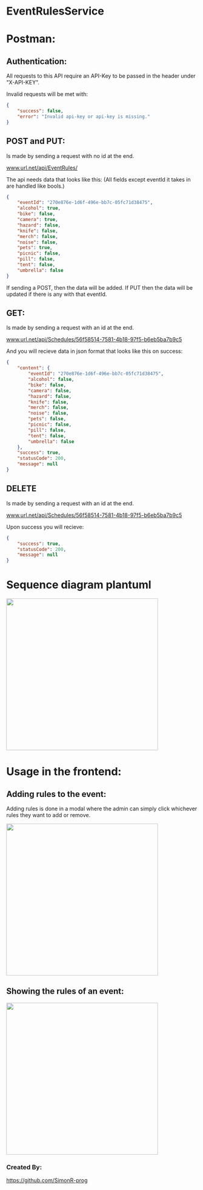 # EventRulesService

# Postman:

## Authentication:

All requests to this API require an API-Key to be passed in the header under "X-API-KEY". 

Invalid requests will be met with:

```json
{
    "success": false,
    "error": "Invalid api-key or api-key is missing."
}
```


## POST and PUT: 

Is made by sending a request with no id at the end. 

www.url.net/api/EventRules/

The api needs data that looks like this: (All fields except eventId it takes in are handled like bools.)

```json
{
    "eventId": "270e876e-1d6f-496e-bb7c-05fc71d38475",
    "alcohol": true,
    "bike": false,
    "camera": true,
    "hazard": false,
    "knife": false,
    "merch": false,
    "noise": false,
    "pets": true,
    "picnic": false,
    "pill": false,
    "tent": false,
    "umbrella": false
}
```

If sending a POST, then the data will be added. If PUT then the data will be updated if there is any with that eventId.

## GET:

Is made by sending a request with an id at the end. 

www.url.net/api/Schedules/56f58514-7581-4b18-97f5-b6eb5ba7b9c5

And you will recieve data in json format that looks like this on success:

```json
{
    "content": {
        "eventId": "270e876e-1d6f-496e-bb7c-05fc71d38475",
        "alcohol": false,
        "bike": false,
        "camera": false,
        "hazard": false,
        "knife": false,
        "merch": false,
        "noise": false,
        "pets": false,
        "picnic": false,
        "pill": false,
        "tent": false,
        "umbrella": false
    },
    "success": true,
    "statusCode": 200,
    "message": null
}
```

## DELETE

Is made by sending a request with an id at the end. 

www.url.net/api/Schedules/56f58514-7581-4b18-97f5-b6eb5ba7b9c5

Upon success you will recieve:

```json
{
    "success": true,
    "statusCode": 200,
    "message": null
}
```

# Sequence diagram plantuml

<img src="https://github.com/user-attachments/assets/7c01a89d-8c6b-4dd6-959d-7eae2c6d8727" width="400">

# Usage in the frontend:

## Adding rules to the event:

Adding rules is done in a modal where the admin can simply click whichever rules they want to add or remove.

<img src="https://github.com/user-attachments/assets/a83543de-3ad1-49ad-b8c1-1da091d850d8" width="400">

## Showing the rules of an event:

<img src="https://github.com/user-attachments/assets/5c1a6d6f-63b5-4298-8fcf-1f114425190c" width="400">

### Created By:

https://github.com/SimonR-prog
